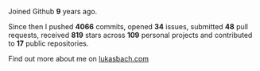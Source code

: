 Joined Github **9** years ago.

Since then I pushed **4066** commits, opened **34** issues, submitted **48** pull requests, received **819** stars across **109** personal projects and contributed to **17** public repositories.

Find out more about me on [lukasbach.com](https://lukasbach.com)
